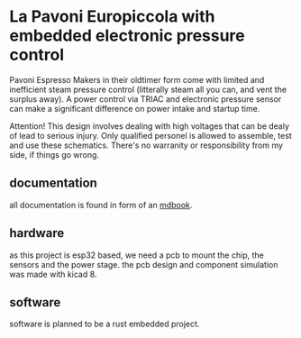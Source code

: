 # La Pavoni Europiccola with embedded electronic pressure control
Pavoni Espresso Makers in their oldtimer form come with limited and inefficient steam pressure control (litterally steam all you can, and vent the surplus away). 
A power control via TRIAC and electronic pressure sensor can make a significant difference on power intake and startup time.

Attention! This design involves dealing with high voltages that can be dealy of lead to serious injury. Only qualified personel is allowed to assemble, test and use these schematics. There's no warranity or responsibility from my side, if things go wrong.
## documentation
all documentation is found in form of an [mdbook](https://rust-lang.github.io/mdBook/index.html).

## hardware
as this project is esp32 based, we need a pcb to mount the chip, the sensors and the power stage. the pcb design and component simulation was made with kicad 8.

## software
software is planned to be a rust embedded project.
